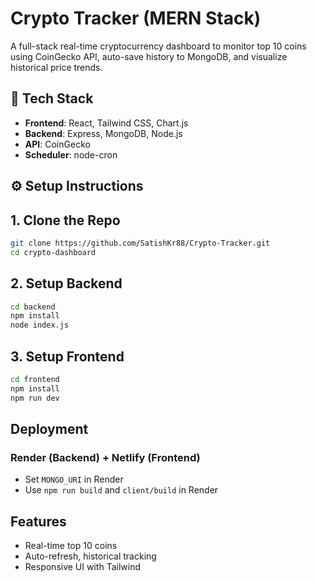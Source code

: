 #  Crypto Tracker (MERN Stack)
A full-stack real-time cryptocurrency dashboard to monitor top 10 coins using CoinGecko API, auto-save history to MongoDB, and visualize historical price trends.

## 🔧 Tech Stack
- **Frontend**: React, Tailwind CSS, Chart.js
- **Backend**: Express, MongoDB, Node.js
- **API**: CoinGecko
- **Scheduler**: node-cron

## ⚙️ Setup Instructions
## 1. Clone the Repo
```bash
git clone https://github.com/SatishKr88/Crypto-Tracker.git
cd crypto-dashboard
```

## 2. Setup Backend
```bash
cd backend
npm install
node index.js
```

## 3. Setup Frontend
```bash
cd frontend
npm install
npm run dev
```

##  Deployment
### Render (Backend) + Netlify (Frontend)
- Set `MONGO_URI` in Render
- Use `npm run build` and `client/build` in Render

##  Features
- Real-time top 10 coins
- Auto-refresh, historical tracking
- Responsive UI with Tailwind



